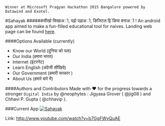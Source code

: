 `Winner at Microsoft Pragyan Hackathon 2015 Bangalore powered by Datawind and Exotel.`

#Sahayak
######सीखो सिखाअो, पढ़ो पढ़ाअो, ङिजिटल इिॱङिया बनाअो ! 
An android app aimed to make a fun-filled educational tool for naives.
Landing web page can be found [here](http://neophytes.github.io/microsoft-pragyan-hackathon/).

####Options Available (currently)
- Know our World (दुनिया को पता)
- Our India (हमारा भारत)
- Internet (इंटरनेट)
- Learn English (अंग्रेजी सीखिये)
- Our Government (हमारी सरकार )
- About Us (हमारे बारे में)


####Authors and Contributors
Made with ❤ for the progress towards a stronger `Digital India` by @neophytes : Jigyasa Grover ( @jig08 ) and Chhavi P. Gupta ( @chhavip ).

###Current App
[![Sahayak](http://img.youtube.com/vi/b7GgFWvQuAE/0.jpg)](http://www.youtube.com/watch?v=b7GgFWvQuAE)

Link: http://www.youtube.com/watch?v=b7GgFWvQuAE
